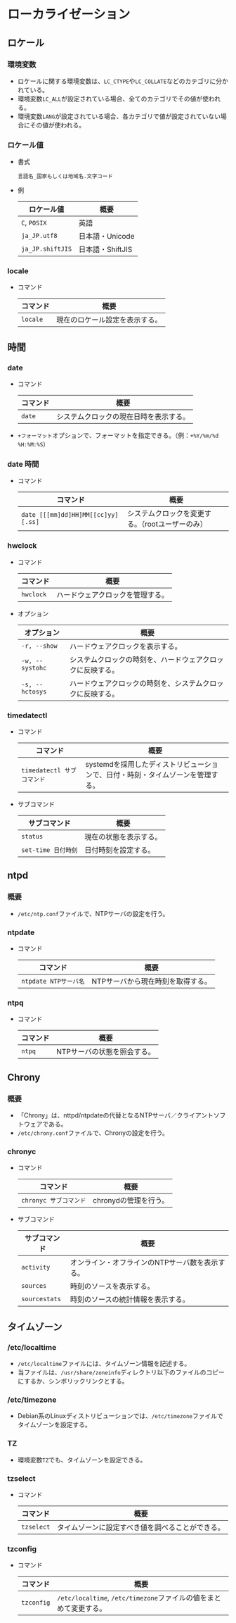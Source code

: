 # ローカライゼーション

## ロケール

### 環境変数

- ロケールに関する環境変数は、`LC_CTYPE`や`LC_COLLATE`などのカテゴリに分かれている。
- 環境変数`LC_ALL`が設定されている場合、全てのカテゴリでその値が使われる。
- 環境変数`LANG`が設定されている場合、各カテゴリで値が設定されていない場合にその値が使われる。

### ロケール値

- 書式

  ```text
  言語名_国家もしくは地域名.文字コード
  ```

- 例
  
  | ロケール値       | 概要             |
  | ---------------- | ---------------- |
  | `C`, `POSIX`     | 英語             |
  | `ja_JP.utf8`     | 日本語・Unicode  |
  | `ja_JP.shiftJIS` | 日本語・ShiftJIS |

### locale

- コマンド

  |コマンド|概要|
  |---|---|
  |`locale`|現在のロケール設定を表示する。|

## 時間

### date

- コマンド

  |コマンド|概要|
  |---|---|
  |`date`|システムクロックの現在日時を表示する。|

- `+フォーマット`オプションで、フォーマットを指定できる。（例：`+%Y/%m/%d %H:%M:%S`）

### date 時間

- コマンド

  |コマンド|概要|
  |---|---|
  |`date [[[mm]dd]HH]MM[[cc]yy][.ss]`|システムクロックを変更する。（rootユーザーのみ）|

### hwclock

- コマンド

  |コマンド|概要|
  |---|---|
  |`hwclock`|ハードウェアクロックを管理する。|

- オプション

  | オプション      | 概要                                                       |
  | --------------- | ---------------------------------------------------------- |
  | `-r, --show`    | ハードウェアクロックを表示する。                           |
  | `-w, --systohc` | システムクロックの時刻を、ハードウェアクロックに反映する。 |
  | `-s, --hctosys` | ハードウェアクロックの時刻を、システムクロックに反映する。 |

### timedatectl

- コマンド

  |コマンド|概要|
  |---|---|
  |`timedatectl サブコマンド`|systemdを採用したディストリビューションで、日付・時刻・タイムゾーンを管理する。|

- サブコマンド

  | サブコマンド        | 概要                   |
  | ------------------- | ---------------------- |
  | `status`            | 現在の状態を表示する。 |
  | `set-time 日付時刻` | 日付時刻を設定する。   |

## ntpd

### 概要

- `/etc/ntp.conf`ファイルで、NTPサーバの設定を行う。

### ntpdate

- コマンド

  |コマンド|概要|
  |---|---|
  |`ntpdate NTPサーバ名`|NTPサーバから現在時刻を取得する。|

### ntpq

- コマンド

  |コマンド|概要|
  |---|---|
  |`ntpq`|NTPサーバの状態を照会する。|

## Chrony

### 概要

- 「Chrony」は、nttpd/ntpdateの代替となるNTPサーバ／クライアントソフトウェアである。
- `/etc/chrony.conf`ファイルで、Chronyの設定を行う。

### chronyc

- コマンド

  |コマンド|概要|
  |---|---|
  |`chronyc サブコマンド`|chronydの管理を行う。|

- サブコマンド

  | サブコマンド  | 概要                                            |
  | ------------- | ----------------------------------------------- |
  | `activity`    | オンライン・オフラインのNTPサーバ数を表示する。 |
  | `sources`     | 時刻のソースを表示する。                        |
  | `sourcestats` | 時刻のソースの統計情報を表示する。              |

## タイムゾーン

### /etc/localtime

- `/etc/localtime`ファイルには、タイムゾーン情報を記述する。
- 当ファイルは、`/usr/share/zoneinfo`ディレクトリ以下のファイルのコピーにするか、シンボリックリンクとする。

### /etc/timezone

- Debian系のLinuxディストリビューションでは、`/etc/timezone`ファイルでタイムゾーンを設定する。

### TZ

- 環境変数`TZ`でも、タイムゾーンを設定できる。

### tzselect

- コマンド

  |コマンド|概要|
  |---|---|
  |`tzselect`|タイムゾーンに設定すべき値を調べることができる。|

### tzconfig

- コマンド

  |コマンド|概要|
  |---|---|
  |`tzconfig`|`/etc/localtime`, `/etc/timezone`ファイルの値をまとめて変更する。|
